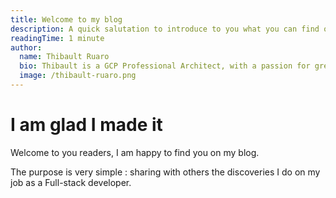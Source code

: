 ```yaml
---
title: Welcome to my blog
description: A quick salutation to introduce to you what you can find on the articles.
readingTime: 1 minute
author:
  name: Thibault Ruaro
  bio: Thibault is a GCP Professional Architect, with a passion for great code. He likes reading about code best practices and staying up-to-date concerning the latest IT subject. He is also an official Spring Core Trainer, where he gives training at Zenika on a monthly basis.
  image: /thibault-ruaro.png
---
```


# I am glad I made it

Welcome to you readers, I am happy to find you on my blog.

The purpose is very simple : sharing with others the discoveries I do on my job as a Full-stack developer. 
